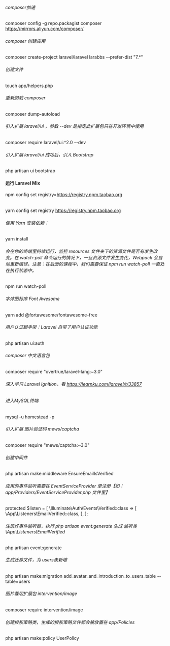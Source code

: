 ###### composer加速
composer config -g repo.packagist composer https://mirrors.aliyun.com/composer/

###### composer 创建应用
composer create-project laravel/laravel larabbs --prefer-dist "7.*"

###### 创建文件
touch app/helpers.php

###### 重新加载 composer
composer dump-autoload

###### 引入扩展 laravel/ui ，参数 --dev 是指定此扩展包只在开发环境中使用
composer require laravel/ui:^2.0 --dev
###### 引入扩展 laravel/ui 成功后，引入 Bootstrap
php artisan ui bootstrap

#### 运行 Laravel Mix
npm config set registry=https://registry.npm.taobao.org
######
yarn config set registry https://registry.npm.taobao.org

###### 使用 Yarn 安装依赖：
yarn install

######  会在你的终端里持续运行，监控 resources 文件夹下的资源文件是否有发生改变。在 watch-poll 命令运行的情况下，一旦资源文件发生变化，Webpack 会自动重新编译。注意：在后面的课程中，我们需要保证 npm run watch-poll 一直处在执行状态中。
npm run watch-poll

###### 字体图标库 Font Awesome
yarn add @fortawesome/fontawesome-free

###### 用户认证脚手架：Laravel 自带了用户认证功能
php artisan ui:auth

###### composer 中文语言包
composer require "overtrue/laravel-lang:~3.0"

###### 深入学习 Laravel Ignition，看 https://learnku.com/laravel/t/33857

###### 进入MySQL终端
mysql -u homestead -p

###### 引入扩展 图片验证码 mews/captcha
composer require "mews/captcha:~3.0"

###### 创建中间件
php artisan make:middleware EnsureEmailIsVerified

###### 应用的事件监听需要在 EventServiceProvider 里注册【如：app/Providers/EventServiceProvider.php 文件里】
protected $listen = [
    \Illuminate\Auth\Events\Verified::class => [
        \App\Listeners\EmailVerified::class,
    ],
];
###### 注册好事件监听器，执行 php artisan event:generate 生成 监听类 \App\Listeners\EmailVerified
php artisan event:generate 

###### 生成迁移文件，为 users表新增 
php artisan make:migration add_avatar_and_introduction_to_users_table --table=users

###### 图片裁切扩展包 intervention/image
composer require intervention/image

###### 创建授权策略类，生成的授权策略文件都会被放置在 app/Policies
php artisan make:policy UserPolicy
